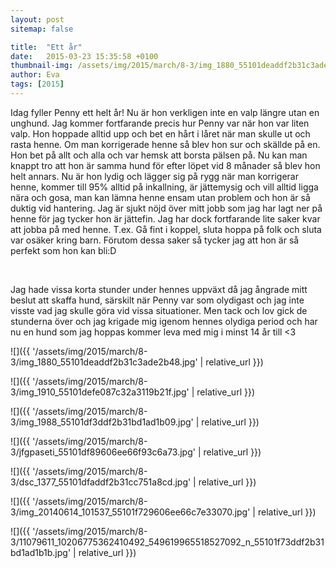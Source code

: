 ```yaml
---
layout: post
sitemap: false

title:  "Ett år"
date:   2015-03-23 15:35:58 +0100
thumbnail-img: /assets/img/2015/march/8-3/img_1880_55101deaddf2b31c3ade2b48.jpg
author: Eva
tags: [2015]
---
```


Idag fyller Penny ett helt år! Nu är hon verkligen inte en valp längre utan en unghund. Jag kommer fortfarande precis hur Penny var när hon var liten valp. Hon hoppade alltid upp och bet en hårt i låret när man skulle ut och rasta henne. Om man korrigerade henne så blev hon sur och skällde på en. Hon bet på allt och alla och var hemsk att borsta pälsen på. Nu kan man knappt tro att hon är samma hund för efter löpet vid 8 månader så blev hon helt annars. Nu är hon lydig och lägger sig på rygg när man korrigerar henne, kommer till 95% alltid på inkallning, är jättemysig och vill alltid ligga nära och gosa, man kan lämna henne ensam utan problem och hon är så duktig vid hantering. Jag är sjukt nöjd över mitt jobb som jag har lagt ner på henne för jag tycker hon är jättefin. Jag har dock fortfarande lite saker kvar att jobba på med henne. T.ex. Gå fint i koppel, sluta hoppa på folk och sluta var osäker kring barn. Förutom dessa saker så tycker jag att hon är så perfekt som hon kan bli:D




 




Jag hade vissa korta stunder under hennes uppväxt då jag ångrade mitt beslut att skaffa hund, särskilt när Penny var som olydigast och jag inte visste vad jag skulle göra vid vissa situationer. Men tack och lov gick de stunderna över och jag krigade mig igenom hennes olydiga period och har nu en hund som jag hoppas kommer leva med mig i minst 14 år till <3

![]({{ '/assets/img/2015/march/8-3/img_1880_55101deaddf2b31c3ade2b48.jpg'  | relative_url }})

![]({{ '/assets/img/2015/march/8-3/img_1910_55101defe087c32a3119b21f.jpg'  | relative_url }})

![]({{ '/assets/img/2015/march/8-3/img_1988_55101df3ddf2b31bd1ad1b09.jpg'  | relative_url }})

![]({{ '/assets/img/2015/march/8-3/jfgpaseti_55101df89606ee66f93c6a73.jpg'  | relative_url }})

![]({{ '/assets/img/2015/march/8-3/dsc_1377_55101dfaddf2b31cc751a8cd.jpg'  | relative_url }})

![]({{ '/assets/img/2015/march/8-3/img_20140614_101537_55101f729606ee66c7e33070.jpg'  | relative_url }})

![]({{ '/assets/img/2015/march/8-3/11079611_10206775362410492_549619965518527092_n_55101f73ddf2b31bd1ad1b1b.jpg'  | relative_url }})

